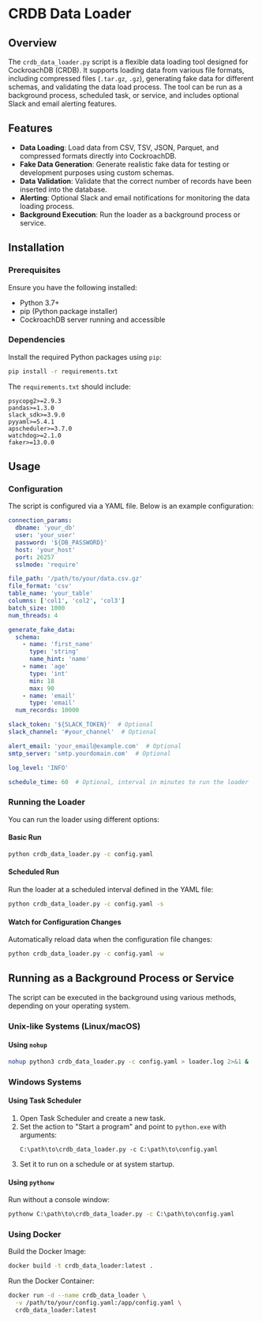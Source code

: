 # CRDB Data Loader

## Overview

The `crdb_data_loader.py` script is a flexible data loading tool designed for CockroachDB (CRDB). It supports loading data from various file formats, including compressed files (`.tar.gz`, `.gz`), generating fake data for different schemas, and validating the data load process. The tool can be run as a background process, scheduled task, or service, and includes optional Slack and email alerting features.

## Features

- **Data Loading**: Load data from CSV, TSV, JSON, Parquet, and compressed formats directly into CockroachDB.
- **Fake Data Generation**: Generate realistic fake data for testing or development purposes using custom schemas.
- **Data Validation**: Validate that the correct number of records have been inserted into the database.
- **Alerting**: Optional Slack and email notifications for monitoring the data loading process.
- **Background Execution**: Run the loader as a background process or service.

## Installation

### Prerequisites

Ensure you have the following installed:

- Python 3.7+
- pip (Python package installer)
- CockroachDB server running and accessible

### Dependencies

Install the required Python packages using `pip`:

```bash
pip install -r requirements.txt
```

The `requirements.txt` should include:

```plaintext
psycopg2>=2.9.3
pandas>=1.3.0
slack_sdk>=3.9.0
pyyaml>=5.4.1
apscheduler>=3.7.0
watchdog>=2.1.0
faker>=13.0.0
```

## Usage

### Configuration

The script is configured via a YAML file. Below is an example configuration:

```yaml
connection_params:
  dbname: 'your_db'
  user: 'your_user'
  password: '${DB_PASSWORD}'
  host: 'your_host'
  port: 26257
  sslmode: 'require'

file_path: '/path/to/your/data.csv.gz'
file_format: 'csv'
table_name: 'your_table'
columns: ['col1', 'col2', 'col3']
batch_size: 1000
num_threads: 4

generate_fake_data:
  schema:
    - name: 'first_name'
      type: 'string'
      name_hint: 'name'
    - name: 'age'
      type: 'int'
      min: 18
      max: 90
    - name: 'email'
      type: 'email'
  num_records: 10000

slack_token: '${SLACK_TOKEN}'  # Optional
slack_channel: '#your_channel'  # Optional

alert_email: 'your_email@example.com'  # Optional
smtp_server: 'smtp.yourdomain.com'  # Optional

log_level: 'INFO'

schedule_time: 60  # Optional, interval in minutes to run the loader
```

### Running the Loader

You can run the loader using different options:

#### Basic Run

```bash
python crdb_data_loader.py -c config.yaml
```

#### Scheduled Run

Run the loader at a scheduled interval defined in the YAML file:

```bash
python crdb_data_loader.py -c config.yaml -s
```

#### Watch for Configuration Changes

Automatically reload data when the configuration file changes:

```bash
python crdb_data_loader.py -c config.yaml -w
```

## Running as a Background Process or Service

The script can be executed in the background using various methods, depending on your operating system.

### Unix-like Systems (Linux/macOS)

#### Using `nohup`

```bash
nohup python3 crdb_data_loader.py -c config.yaml > loader.log 2>&1 &
```

### Windows Systems

#### Using Task Scheduler

1. Open Task Scheduler and create a new task.
2. Set the action to "Start a program" and point to `python.exe` with arguments:
   ```plaintext
   C:\path\to\crdb_data_loader.py -c C:\path\to\config.yaml
   ```
3. Set it to run on a schedule or at system startup.

#### Using `pythonw`

Run without a console window:

```cmd
pythonw C:\path\to\crdb_data_loader.py -c C:\path\to\config.yaml
```

### Using Docker

Build the Docker Image:

````bash
docker build -t crdb_data_loader:latest .
````

Run the Docker Container:

````bash
docker run -d --name crdb_data_loader \
  -v /path/to/your/config.yaml:/app/config.yaml \
  crdb_data_loader:latest
````

